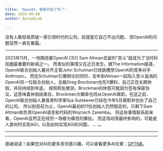 ```yaml
---
title: 'OpenAI，雪崩开始了吗？'
date: 2024-08-09
author: ByteAILab

---
```


没有人敢轻易质疑一家引领时代的公司，前提是它自己不出问题。
但OpenAI的问题显然一直在暴露。

---

2023年11月，一场围绕着OpenAI CEO Sam Altman去留的“宫斗”就成为了当时科技圈最重要的新闻之一。
而类似的事情又在近日发生。据The Information报道，OpenAI联合创始人兼对齐主管John Schulman已经跳槽至OpenAI的竞争对手Anthropic。
而在Schulman引爆舆论的同时，去年和Altman一起陷入宫斗漩涡的OpenAI另一位联合创始人，总裁Greg Brockman也在X爆料，自己正在长期休假，并将持续到年底。
按照网友推测，Brockman的休假可能因为签有保密协议，这意味着休假结束后，Brockman大概率也将从OpenAI离职。在这之前，OpenAI联合创始人兼首席科学家Ilya Sutskever已经在今年5月离职并创办了自己的公司。
所以到目前为止，OpenAI最初的11位创始人仍然稳定的，只剩下Sam Altman和负责OpenAI语言和代码的Wojciech Zaremba。
将这些事情联系起来看，OpenAI显然正在经历一场极为痛苦的撕扯。
而这场动荡最终影响的，可能是人类何时实现AGI，以及如何实现AGI的问题。
...
。。

---
---
感谢阅读！如果您对AI的更多资讯感兴趣，可以查看更多AI文章：[GPTNB](https://gptnb.com)。